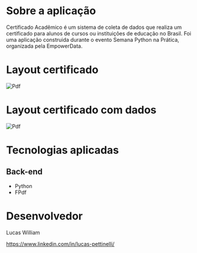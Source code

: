 # Sobre a aplicação
Certificado Acadêmico é um sistema de coleta de dados que realiza um certificado para alunos de cursos ou instituições de educação no Brasil. Foi uma aplicação construida durante o evento Semana Python na Prática, organizada pela EmpowerData. 

# Layout certificado
![Pdf](https://i.ibb.co/NrF2HWb/certificadao-1.png)

# Layout certificado com dados
![Pdf](https://i.ibb.co/98R0M43/download21.png)

# Tecnologias aplicadas
## Back-end
- Python
- FPdf

# Desenvolvedor
Lucas William

https://www.linkedin.com/in/lucas-pettinelli/
